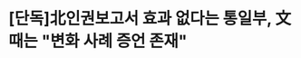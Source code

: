 <h1 class="article-header__headline | font--secondary text--black"><span>[단독]北인권보고서 효과 없다는 통일부, 文 때는 "변화 사례 증언 존재"</span></h1>